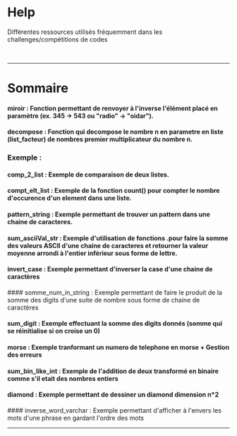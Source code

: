 # Help
Différentes ressources utilisés fréquemment dans les challenges/compétitions de codes

&nbsp;
***
# Sommaire
#### miroir         : Fonction permettant de renvoyer à l'inverse l'élément placé en paramètre (ex. 345 -> 543 ou "radio" -> "oidar").

#### decompose      : Fonction qui decompose le nombre n en parametre en liste (list_facteur) de nombres premier multiplicateur du nombre n.

### Exemple :
#### comp_2_list    : Exemple de comparaison de deux listes.
#### compt_elt_list : Exemple de la fonction count() pour compter le nombre d'occurence d'un element dans une liste.
#### pattern_string : Exemple permettant de trouver un pattern dans une chaine de caracteres.
#### sum_asciiVal_str : Exemple d'utilisation de fonctions .pour faire la somme des valeurs ASCII d'une chaine de caracteres et retourner la valeur moyenne arrondi à l'entier inférieur sous forme de lettre.
#### invert_case : Exemple permettant d'inverser la case d'une chaine de caractères
#### somme_num_in_string : Exemple permettant de faire le produit de la somme des digits d'une suite de nombre sous forme de chaine de caractères
#### sum_digit : Exemple effectuant la somme des digits donnés (somme qui se réinitialise si on croise un 0)
#### morse : Exemple tranformant un numero de telephone en morse + Gestion des erreurs
#### sum_bin_like_int : Exemple de l'addition de deux transformé en binaire comme s'il etait des nombres entiers
#### diamond : Exemple permettant de dessiner un diamond dimension n*2
#### inverse_word_varchar : Exemple permettant d'afficher à l'envers les mots d'une phrase en gardant l'ordre des mots
***